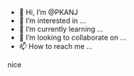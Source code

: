 - 👋 Hi, I’m @PKANJ
- 👀 I’m interested in ...
- 🌱 I’m currently learning ...
- 💞️ I’m looking to collaborate on ...
- 📫 How to reach me ...

<!---
PKANJ/PKANJ is a ✨ special ✨ repository because its `README.md` (this file) appears on your GitHub profile.
You can click the Preview link to take a look at your changes.
--->
nice

